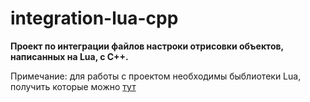 # integration-lua-cpp
**Проект по интеграции файлов настроки отрисовки объектов, написанных на Lua, с C++.**

Примечание: для работы с проектом необходимы быблиотеки Lua, получить которые можно [тут](http://luabinaries.sourceforge.net) 
